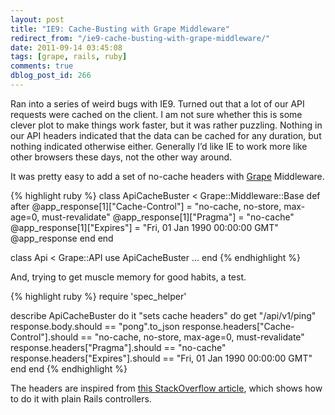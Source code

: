 ```yaml
---
layout: post
title: "IE9: Cache-Busting with Grape Middleware"
redirect_from: "/ie9-cache-busting-with-grape-middleware/"
date: 2011-09-14 03:45:08
tags: [grape, rails, ruby]
comments: true
dblog_post_id: 266
---
```

Ran into a series of weird bugs with IE9. Turned out that a lot of our API requests were cached on the client. I am not sure whether this is some clever plot to make things work faster, but it was rather puzzling. Nothing in our API headers indicated that the data can be cached for any duration, but nothing indicated otherwise either. Generally I’d like IE to work more like other browsers these days, not the other way around.

It was pretty easy to add a set of no-cache headers with [Grape](https://github.com/ruby-grape/grape) Middleware.

{% highlight ruby %}
class ApiCacheBuster < Grape::Middleware::Base
  def after
    @app_response[1]["Cache-Control"] = "no-cache, no-store, max-age=0, must-revalidate"
    @app_response[1]["Pragma"] = "no-cache"
    @app_response[1]["Expires"] = "Fri, 01 Jan 1990 00:00:00 GMT"
    @app_response
  end
end

class Api < Grape::API
  use ApiCacheBuster
  ...
end
{% endhighlight %}

And, trying to get muscle memory for good habits, a test.

{% highlight ruby %}
require 'spec_helper'

describe ApiCacheBuster do
  it "sets cache headers" do
    get "/api/v1/ping"
    response.body.should == "pong".to_json
    response.headers["Cache-Control"].should == "no-cache, no-store, max-age=0, must-revalidate"
    response.headers["Pragma"].should == "no-cache"
    response.headers["Expires"].should == "Fri, 01 Jan 1990 00:00:00 GMT"
  end
end
{% endhighlight %}

The headers are inspired from [this StackOverflow article](http://stackoverflow.com/questions/711418/how-to-prevent-browser-page-caching-in-rails), which shows how to do it with plain Rails controllers.
